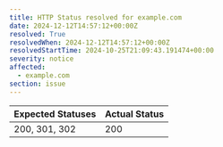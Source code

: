 ```yaml
---
title: HTTP Status resolved for example.com
date: 2024-12-12T14:57:12+00:00Z
resolved: True
resolvedWhen: 2024-12-12T14:57:12+00:00Z
resolvedStartTime: 2024-10-25T21:09:43.191474+00:00
severity: notice
affected:
  - example.com
section: issue
---
```


| Expected Statuses | Actual Status  |
|-------------------|----------------|
| 200, 301, 302 | 200 |
